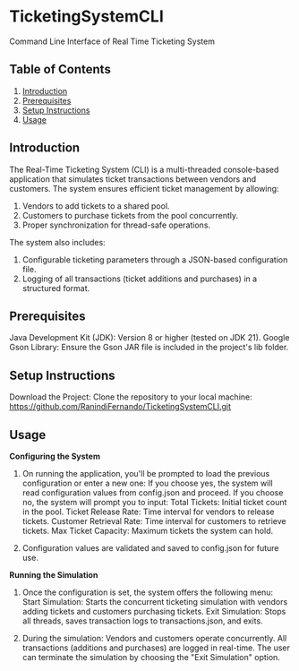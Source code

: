 # TicketingSystemCLI
 Command Line Interface of Real Time Ticketing System      

 ## Table of Contents
1. [Introduction](#introduction)
2. [Prerequisites](#prerequisites)
4. [Setup Instructions](#setup-instructions)
5. [Usage](#usage)

## Introduction
The Real-Time Ticketing System (CLI) is a multi-threaded console-based application that simulates ticket transactions between vendors and customers. The system ensures efficient ticket management by allowing:

1. Vendors to add tickets to a shared pool.
2. Customers to purchase tickets from the pool concurrently.
3. Proper synchronization for thread-safe operations.
   
The system also includes:
1. Configurable ticketing parameters through a JSON-based configuration file.
2. Logging of all transactions (ticket additions and purchases) in a structured format.

## Prerequisites
Java Development Kit (JDK): Version 8 or higher (tested on JDK 21).
Google Gson Library: Ensure the Gson JAR file is included in the project's lib folder.

## Setup Instructions
Download the Project:
Clone the repository to your local machine: https://github.com/RanindiFernando/TicketingSystemCLI.git

## Usage 
**Configuring the System**
1. On running the application, you'll be prompted to load the previous configuration or enter a new one:
  If you choose yes, the system will read configuration values from config.json and proceed.
  If you choose no, the system will prompt you to input:
  Total Tickets: Initial ticket count in the pool.
  Ticket Release Rate: Time interval for vendors to release tickets.
  Customer Retrieval Rate: Time interval for customers to retrieve tickets.
  Max Ticket Capacity: Maximum tickets the system can hold.

2. Configuration values are validated and saved to config.json for future use.

**Running the Simulation**
1. Once the configuration is set, the system offers the following menu:
Start Simulation: Starts the concurrent ticketing simulation with vendors adding tickets and customers purchasing tickets.
Exit Simulation: Stops all threads, saves transaction logs to transactions.json, and exits.

2. During the simulation:
Vendors and customers operate concurrently.
All transactions (additions and purchases) are logged in real-time.
The user can terminate the simulation by choosing the "Exit Simulation" option.
